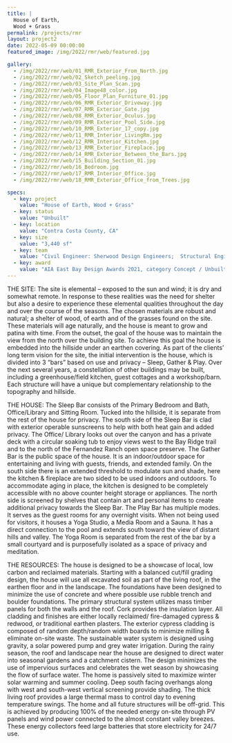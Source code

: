 ```yaml
---
title: |
  House of Earth,
  Wood + Grass
permalink: /projects/rmr
layout: project2
date: 2022-05-09 00:00:00
featured_image: /img/2022/rmr/web/featured.jpg

gallery:
  - /img/2022/rmr/web/01_RMR_Exterior_From_North.jpg
  - /img/2022/rmr/web/02_Sketch_peeling.jpg
  - /img/2022/rmr/web/03_Site_Plan_Scan.jpg
  - /img/2022/rmr/web/04_Image48_color.jpg
  - /img/2022/rmr/web/05_Floor_Plan_Furniture_01.jpg
  - /img/2022/rmr/web/06_RMR_Exterior_Driveway.jpg
  - /img/2022/rmr/web/07_RMR_Exterior_Gate.jpg
  - /img/2022/rmr/web/08_RMR_Exterior_Oculus.jpg
  - /img/2022/rmr/web/09_RMR_Exterior_Pool_Side.jpg
  - /img/2022/rmr/web/10_RMR_Exterior_17_copy.jpg
  - /img/2022/rmr/web/11_RMR_Interior_LivingRm.jpg
  - /img/2022/rmr/web/12_RMR_Interior_Kitchen.jpg
  - /img/2022/rmr/web/13_RMR_Exterior_Fireplace.jpg
  - /img/2022/rmr/web/14_RMR_Exterior_Between_the_Bars.jpg
  - /img/2022/rmr/web/15_Building_Section_01.jpg
  - /img/2022/rmr/web/16_Bedroom.jpg
  - /img/2022/rmr/web/17_RMR_Interior_Office.jpg
  - /img/2022/rmr/web/18_RMR_Exterior_Office_from_Trees.jpg

specs:
  - key: project
    value: "House of Earth, Wood + Grass"
  - key: status
    value: "Unbuilt"
  - key: location
    value: "Contra Costa County, CA"
  - key: size
    value: "3,440 sf"
  - key: team
    value: "Civil Engineer: Sherwood Design Engineers;  Structural Engineer: Eric Garcia;  Landscape Architect: Soft Studio;  General Contractor: Oliver Builders, Inc.;  Geotechnical Engineer: Ryan Geological Consulting, Inc.;  Environmental & Waste Water: Eckman Environmental;  Land Surveyor: Dan S Scott III;  Wood Monger: Arboica;  Natural Builder: Massey Burke"
  - key: award
    value: "AIA East Bay Design Awards 2021, category Concept / Unbuilt: Finalist"
---
```


THE SITE:  The site is elemental – exposed to the sun and wind; it is dry and somewhat remote. In response to these realities was the need for shelter but also a desire to experience these elemental qualities throughout the day and over the course of the seasons. The chosen materials are robust and natural; a shelter of wood, of earth and of the grasses found on the site. These materials will age naturally, and the house is meant to grow and patina with time. From the outset, the goal of the house was to maintain the view from the north over the building site. To achieve this goal the house is embedded into the hillside under an earthen covering.  As part of the clients’ long term vision for the site, the initial intervention is the house, which is divided into 3 “bars” based on use and privacy – Sleep, Gather & Play. Over the next several years, a constellation of other buildings may be built, including a greenhouse/field kitchen, guest cottages and a workshop/barn. Each structure will have a unique but complementary relationship to the topography and hillside.

THE HOUSE:  The Sleep Bar consists of the Primary Bedroom and Bath, Office/Library and Sitting Room. Tucked into the hillside, it is separate from the rest of the house for privacy. The south side of the Sleep Bar is clad with exterior operable sunscreens to help with both heat gain and added privacy. The Office/ Library looks out over the canyon and has a private deck with a circular soaking tub to enjoy views west to the Bay Ridge trail and to the north of the Fernandez Ranch open space preserve. The Gather Bar is the public space of the house. It is an indoor/outdoor space for entertaining and living with guests, friends, and extended family. On the south side there is an extended threshold to modulate sun and shade, here the kitchen & fireplace are two sided to be used indoors and outdoors. To accommodate aging in place, the kitchen is designed to be completely accessible with no above counter height storage or appliances. The north side is screened by shelves that contain art and personal items to create additional privacy towards the Sleep Bar.  The Play Bar has multiple modes. It serves as the guest rooms for any overnight visits. When not being used for visitors, it houses a Yoga Studio, a Media Room and a Sauna. It has a direct connection to the pool and extends south toward the view of distant hills and valley. The Yoga Room is separated from the rest of the bar by a small courtyard and is purposefully isolated as a space of privacy and meditation.

THE RESOURCES: The house is designed to be a showcase of local, low carbon and reclaimed materials. Starting with a balanced cut/fill grading design, the house will use all excavated soil as part of the living roof, in the earthen floor and in the landscape. The foundations have been designed to minimize the use of concrete and where possible use rubble trench and boulder foundations. The primary structural system utilizes mass timber panels for both the walls and the roof. Cork provides the insulation layer. All cladding and finishes are either locally reclaimed/ fire-damaged cypress & redwood, or traditional earthen plasters. The exterior cypress cladding is composed of random depth/random width boards to minimize milling & eliminate on-site waste. The sustainable water system is designed using gravity, a solar powered pump and grey water irrigation. During the rainy season, the roof and landscape near the house are designed to direct water into seasonal gardens and a catchment cistern. The design minimizes the use of impervious surfaces and celebrates the wet season by showcasing the flow of surface water. The home is passively sited to maximize winter solar warming and summer cooling. Deep south facing overhangs along with west and south-west vertical screening provide shading. The thick living roof provides a large thermal mass to control day to evening temperature swings. The home and all future structures will be off-grid. This is achieved by producing 100% of the needed energy on-site through PV panels and wind power connected to the almost constant valley breezes. These energy collectors feed large batteries that store electricity for 24/7 use.
